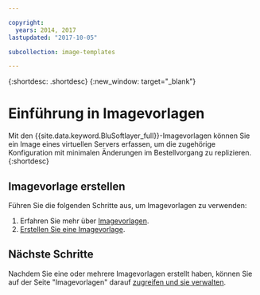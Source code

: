 ```yaml
---

copyright:
  years: 2014, 2017
lastupdated: "2017-10-05"

subcollection: image-templates

---
```


{:shortdesc: .shortdesc}
{:new_window: target="_blank"}

# Einführung in Imagevorlagen

Mit den {{site.data.keyword.BluSoftlayer_full}}-Imagevorlagen können Sie ein Image eines virtuellen Servers erfassen, um die zugehörige Konfiguration mit minimalen Änderungen im Bestellvorgang zu replizieren.
{:shortdesc}


## Imagevorlage erstellen

Führen Sie die folgenden Schritte aus, um Imagevorlagen zu verwenden:
1. Erfahren Sie mehr über [Imagevorlagen](/docs/infrastructure/image-templates?topic=image-templates-about-image-templates).
2. [Erstellen Sie eine Imagevorlage](/docs/infrastructure/image-templates?topic=image-templates-creating-an-image-template).

## Nächste Schritte

Nachdem Sie eine oder mehrere Imagevorlagen erstellt haben, können Sie auf der Seite "Imagevorlagen" darauf [zugreifen und sie verwalten](/docs/infrastructure/image-templates?topic=image-templates-managing-images-from-the-image-templates-page).
